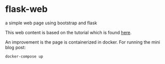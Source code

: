 # flask-web
a simple web page using bootstrap and flask

This web content is based on the tutorial which is found [here](https://www.digitalocean.com/community/tutorials/how-to-make-a-web-application-using-flask-in-python-3).

An improvement is the page is containerized in docker. For running the mini blog post:

``` docker-compose up ```
